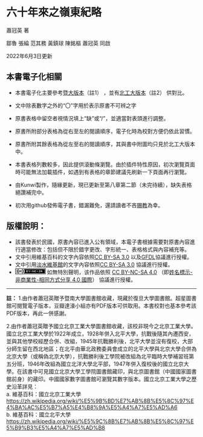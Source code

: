 # 六十年來之嶺東紀略
蕭冠英  著

鄒魯 張綸 范其務 黃鎮球 陳銘樞 蕭冠英 同啟

2022年6月3日更新
## 本書電子化相關
- 本書電子化主要參考[暨大版本](https://m.douban.com/group/topic/109051881/)（註1） ，並有[北工大版本](http://read.nlc.cn/allSearch/searchDetail?searchType=1001&showType=1&indexName=data_416&fid=15jh003147)（註2） 供對比。

- 文中除表數字之外的“〇”字用於表示原書不可辨之字

- 原書表格中留空者視情況填上“缺”或“/”，並適當對表頭進行調整。

- 原書所附部分表格為從右至左的閱讀順序，電子化時為校對方便仍依此習慣。

- 原書所附其餘表格為從左至右的閱讀順序，其與書中附圖均只見於北工大版本中。

- 本書表格列數較多，因此提供滾動條瀏覽。由於插件特性原因，初次瀏覽頁面時可能無法加載插件，如遇到有表格的章節建議先刷新一下頁面再行瀏覽。

- 由Kunwi製作，隨緣更新，現已更新至第八章第二節（未完待續），缺失表格絕讚補完中。

- 初次用github發佈電子書，錯漏難免，還請讀者不吝[賜教](https://github.com/Kunwi/ling-tung-60-years/issues)為幸。 

## 版權說明：
- 該書發表於民國，原書內容已進入公有領域，本電子書根據需要對原書內容進行適當修改：包括但不限於錯字更改、字形統一、表格格式與內容補充等。
- 文中引用維基百科的文字內容依照[CC BY-SA 3.0](https://zh.wikipedia.org/wiki/Wikipedia:CC_BY-SA_3.0%E5%8D%8F%E8%AE%AE%E6%96%87%E6%9C%AC) 以及[GFDL](https://zh.wikipedia.org/wiki/Wikipedia:GNU%E8%87%AA%E7%94%B1%E6%96%87%E6%A1%A3%E8%AE%B8%E5%8F%AF%E8%AF%81%E6%96%87%E6%9C%AC)協議進行授權。
- 文中引用[淡水維基館](http://tamsui.dils.tku.edu.tw/wiki/index.php/%E9%A6%96%E9%A0%81)的文字內容依照[CC BY-SA 3.0](https://zh.wikipedia.org/wiki/Wikipedia:CC_BY-SA_3.0%E5%8D%8F%E8%AE%AE%E6%96%87%E6%9C%AC) 協議進行授權。
- ![](\images\license.png) 如無特別聲明，该作品依照 [CC BY-NC-SA 4.0](https://creativecommons.org/licenses/by-nc-sa/4.0/) （即[姓名標示-非商業性-相同方式分享 4.0 國際](https://creativecommons.org/licenses/by-nc-sa/4.0/deed.zh_TW)） 協議進行授權。

***
**註：**
1.由作者蕭冠英贈予暨南大學圖書館收藏，現藏於復旦大學圖書館。超星圖書館可閱覽電子版本，豆瓣達濠小組亦有PDF版本可供取用。本書校對也基本參考該PDF版本，再此一併感謝。

2.由作者蕭冠英贈予國立北京工業大學圖書館收藏，該校非現今之北京工業大學。國立北京工業大學於1922年成立，1928年併入北平大學，抗戰後隨其內遷西安，並與其他學校經歷合併、改組，1945年抗戰勝利後，北平大學並沒有復校，大部分師生留在西北地區；在北平由華北政務委員會成立的北平大學與北京大學合併為北京大學（或稱偽北京大學），抗戰勝利後工學院被改組為北平臨時大學補習班第五分班，1946年改組為國立北洋大學北平部，1947年併入復校後的國立北京大學。在該書中可見國立北京大學工學院圖書館藏印，與北京圖書館（中國國家圖書館前身）的藏印。中國國家數字圖書館可瀏覽其數字版本。國立北京工業大學之歷史沿革詳見：  
a. 維基百科：國立北京工業大學 https://zh.wikipedia.org/wiki/%E5%9B%BD%E7%AB%8B%E5%8C%97%E4%BA%AC%E5%B7%A5%E4%B8%9A%E5%A4%A7%E5%AD%A6  
b. 維基百科：國立北平大學 https://zh.wikipedia.org/wiki/%E5%9C%8B%E7%AB%8B%E5%8C%97%E5%B9%B3%E5%A4%A7%E5%AD%B8